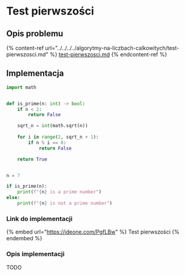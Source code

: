 # Test pierwszości

## Opis problemu

{% content-ref url="../../../../algorytmy-na-liczbach-calkowitych/test-pierwszosci.md" %}
[test-pierwszosci.md](../../../../algorytmy-na-liczbach-calkowitych/test-pierwszosci.md)
{% endcontent-ref %}

## Implementacja

```python
import math


def is_prime(n: int) -> bool:
    if n < 2:
        return False

    sqrt_n = int(math.sqrt(n))
    
    for i in range(2, sqrt_n + 1):
        if n % i == 0:
            return False

    return True


n = 7

if is_prime(n):
    print(f"{n} is a prime number")
else:
    print(f"{n} is not a prime number")
```

### Link do implementacji

{% embed url="https://ideone.com/PgfLBw" %}
Test pierwszości
{% endembed %}

### Opis implementacji

TODO
